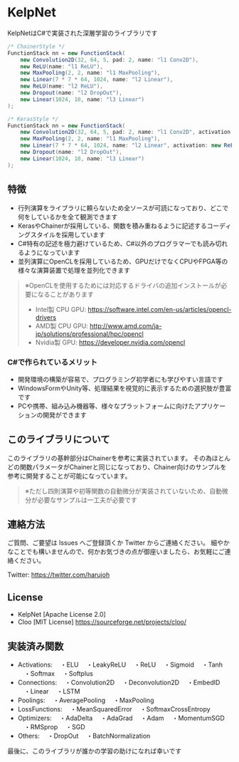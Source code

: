# KelpNet
KelpNetはC#で実装された深層学習のライブラリです

```csharp
/* ChainerStyle */
FunctionStack nn = new FunctionStack(
    new Convolution2D(32, 64, 5, pad: 2, name: "l1 Conv2D"),
    new ReLU(name: "l1 ReLU"),
    new MaxPooling(2, 2, name: "l1 MaxPooling"),
    new Linear(7 * 7 * 64, 1024, name: "l2 Linear"),
    new ReLU(name: "l2 ReLU"),
    new Dropout(name: "l2 DropOut"),
    new Linear(1024, 10, name: "l3 Linear")
);
```
```csharp
/* KerasStyle */
FunctionStack nn = new FunctionStack(
    new Convolution2D(32, 64, 5, pad: 2, name: "l1 Conv2D", activation: new ReLU(name: "l1 ReLU")),
    new MaxPooling(2, 2, name: "l1 MaxPooling"),
    new Linear(7 * 7 * 64, 1024, name: "l2 Linear", activation: new ReLU(name: "l2 ReLU")),
    new Dropout(name: "l2 DropOut"),
    new Linear(1024, 10, name: "l3 Linear")
);
```

## 特徴
- 行列演算をライブラリに頼らないため全ソースが可読になっており、どこで何をしているかを全て観測できます
- KerasやChainerが採用している、関数を積み重ねるように記述するコーディングスタイルを採用しています
- C#特有の記述を極力避けているため、C#以外のプログラマーでも読み切れるようになっています
- 並列演算にOpenCLを採用しているため、GPUだけでなくCPUやFPGA等の様々な演算装置で処理を並列化できます
> ※OpenCLを使用するためには対応するドライバの追加インストールが必要になることがあります
> - Intel製 CPU GPU: https://software.intel.com/en-us/articles/opencl-drivers
> - AMD製 CPU GPU: http://www.amd.com/ja-jp/solutions/professional/hpc/opencl
> - Nvidia製 GPU: https://developer.nvidia.com/opencl

### C#で作られているメリット
- 開発環境の構築が容易で、プログラミング初学者にも学びやすい言語です
- WindowsFormやUnity等、処理結果を視覚的に表示するための選択肢が豊富です
- PCや携帯、組み込み機器等、様々なプラットフォームに向けたアプリケーションの開発ができます

## このライブラリについて
このライブラリの基幹部分はChainerを参考に実装されています。
その為ほとんどの関数パラメータがChainerと同じになっており、Chainer向けのサンプルを参考に開発することが可能になっています。
> ※ただし四則演算や初等関数の自動微分が実装されていないため、自動微分が必要なサンプルは一工夫が必要です



## 連絡方法
ご質問、ご要望は Issues へご登録頂くか Twitter からご連絡ください。
細やかなことでも構いませんので、何かお気づきの点が御座いましたら、お気軽にご連絡ください。

Twitter: https://twitter.com/harujoh



## License
- KelpNet [Apache License 2.0]
- Cloo [MIT License] https://sourceforge.net/projects/cloo/

## 実装済み関数
- Activations:
　・ELU
　・LeakyReLU
　・ReLU
　・Sigmoid
　・Tanh
　・Softmax
　・Softplus
- Connections:
　・Convolution2D
　・Deconvolution2D
　・EmbedID
　・Linear
　・LSTM
- Poolings:
　・AveragePooling
　・MaxPooling
- LossFunctions:
　・MeanSquaredError
　・SoftmaxCrossEntropy
- Optimizers:
　・AdaDelta
　・AdaGrad
　・Adam
　・MomentumSGD
　・RMSprop
　・SGD
- Others:
　・DropOut
　・BatchNormalization
 
 
 最後に、このライブラリが誰かの学習の助けになれば幸いです
